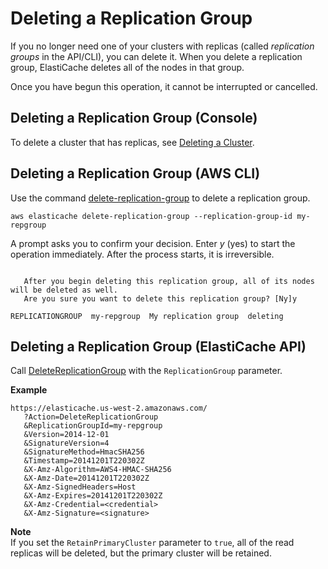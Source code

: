 # Deleting a Replication Group<a name="Replication.DeletingRepGroup"></a>

If you no longer need one of your clusters with replicas \(called *replication groups* in the API/CLI\), you can delete it\. When you delete a replication group, ElastiCache deletes all of the nodes in that group\.

Once you have begun this operation, it cannot be interrupted or cancelled\.

## Deleting a Replication Group \(Console\)<a name="Replication.DeletingRepGroup.CON"></a>

To delete a cluster that has replicas, see [Deleting a Cluster](Clusters.Delete.md)\.

## Deleting a Replication Group \(AWS CLI\)<a name="Replication.DeletingRepGroup.CLI"></a>

Use the command [delete\-replication\-group](https://docs.aws.amazon.com/AmazonElastiCache/latest/CommandLineReference/CLIReference-cmd-DeleteReplicationGroup.html) to delete a replication group\.

```
aws elasticache delete-replication-group --replication-group-id my-repgroup 
```

A prompt asks you to confirm your decision\. Enter *y* \(yes\) to start the operation immediately\. After the process starts, it is irreversible\.

```
						
   After you begin deleting this replication group, all of its nodes will be deleted as well.
   Are you sure you want to delete this replication group? [Ny]y

REPLICATIONGROUP  my-repgroup  My replication group  deleting
```

## Deleting a Replication Group \(ElastiCache API\)<a name="Replication.DeletingRepGroup.API"></a>

Call [DeleteReplicationGroup](https://docs.aws.amazon.com/AmazonElastiCache/latest/APIReference/API_DeleteReplicationGroup.html) with the `ReplicationGroup` parameter\. 

**Example**  

```
https://elasticache.us-west-2.amazonaws.com/
   ?Action=DeleteReplicationGroup
   &ReplicationGroupId=my-repgroup
   &Version=2014-12-01
   &SignatureVersion=4
   &SignatureMethod=HmacSHA256
   &Timestamp=20141201T220302Z
   &X-Amz-Algorithm=AWS4-HMAC-SHA256
   &X-Amz-Date=20141201T220302Z
   &X-Amz-SignedHeaders=Host
   &X-Amz-Expires=20141201T220302Z
   &X-Amz-Credential=<credential>
   &X-Amz-Signature=<signature>
```

**Note**  
If you set the `RetainPrimaryCluster` parameter to `true`, all of the read replicas will be deleted, but the primary cluster will be retained\.